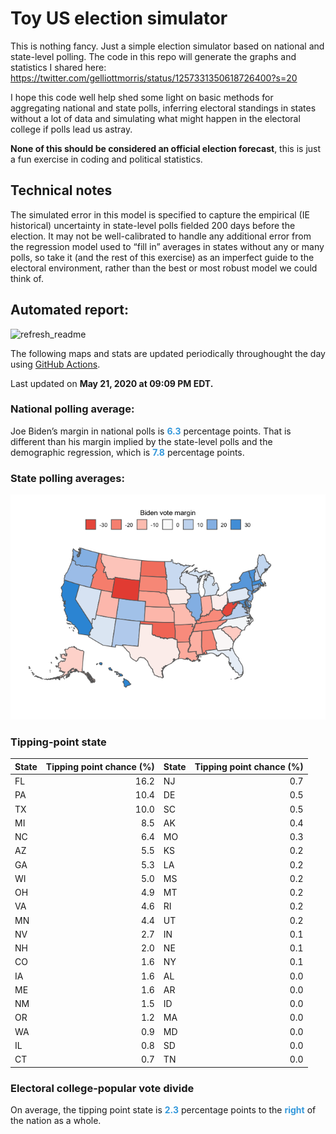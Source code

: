 Toy US election simulator
================

This is nothing fancy. Just a simple election simulator based on
national and state-level polling. The code in this repo will generate
the graphs and statistics I shared here:
<https://twitter.com/gelliottmorris/status/1257331350618726400?s=20>

I hope this code well help shed some light on basic methods for
aggregating national and state polls, inferring electoral standings in
states without a lot of data and simulating what might happen in the
electoral college if polls lead us astray.

**None of this should be considered an official election forecast**,
this is just a fun exercise in coding and political statistics.

## Technical notes

The simulated error in this model is specified to capture the empirical
(IE historical) uncertainty in state-level polls fielded 200 days before
the election. It may not be well-calibrated to handle any additional
error from the regression model used to “fill in” averages in states
without any or many polls, so take it (and the rest of this exercise) as
an imperfect guide to the electoral environment, rather than the best or
most robust model we could think of.

## Automated report:

![refresh\_readme](https://github.com/elliottmorris/toy-us-election-simulator/workflows/refresh_readme/badge.svg)

The following maps and stats are updated periodically throughought the
day using [GitHub Actions](https://github.com/features/actions).

Last updated on **May 21, 2020 at 09:09 PM EDT.**

### National polling average:

Joe Biden’s margin in national polls is
**<span style="color: #3498DB;">6.3</span>** percentage points. That is
different than his margin implied by the state-level polls and the
demographic regression, which is
**<span style="color: #3498DB;">7.8</span>** percentage points.

### State polling averages:

![](README_files/figure-gfm/unnamed-chunk-2-1.png)<!-- -->

### Tipping-point state

| State | Tipping point chance (%) | State | Tipping point chance (%) |
| :---- | -----------------------: | :---- | -----------------------: |
| FL    |                     16.2 | NJ    |                      0.7 |
| PA    |                     10.4 | DE    |                      0.5 |
| TX    |                     10.0 | SC    |                      0.5 |
| MI    |                      8.5 | AK    |                      0.4 |
| NC    |                      6.4 | MO    |                      0.3 |
| AZ    |                      5.5 | KS    |                      0.2 |
| GA    |                      5.3 | LA    |                      0.2 |
| WI    |                      5.0 | MS    |                      0.2 |
| OH    |                      4.9 | MT    |                      0.2 |
| VA    |                      4.6 | RI    |                      0.2 |
| MN    |                      4.4 | UT    |                      0.2 |
| NV    |                      2.7 | IN    |                      0.1 |
| NH    |                      2.0 | NE    |                      0.1 |
| CO    |                      1.6 | NY    |                      0.1 |
| IA    |                      1.6 | AL    |                      0.0 |
| ME    |                      1.6 | AR    |                      0.0 |
| NM    |                      1.5 | ID    |                      0.0 |
| OR    |                      1.2 | MA    |                      0.0 |
| WA    |                      0.9 | MD    |                      0.0 |
| IL    |                      0.8 | SD    |                      0.0 |
| CT    |                      0.7 | TN    |                      0.0 |

### Electoral college-popular vote divide

On average, the tipping point state is
**<span style="color: #3498DB;">2.3</span>** percentage points to the
**<span style="color: #3498DB;">right</span>** of the nation as a whole.

